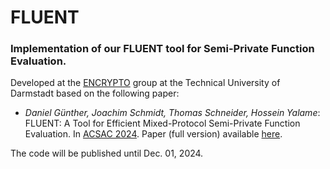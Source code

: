 # FLUENT

### Implementation of our FLUENT tool for Semi-Private Function Evaluation.

Developed at the [ENCRYPTO](http://www.encrypto.de) group at the Technical University of Darmstadt based on the following paper:
* *Daniel Günther, Joachim Schmidt, Thomas Schneider, Hossein Yalame*: FLUENT: A Tool for Efficient Mixed-Protocol Semi-Private Function Evaluation. In [ACSAC 2024](https://www.acsac.org/2024). Paper (full version) available [here](https://ia.cr/2024/1561).

The code will be published until Dec. 01, 2024.
